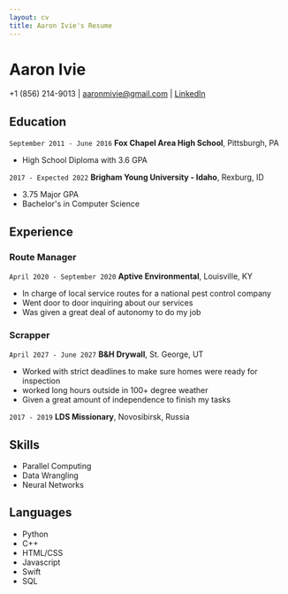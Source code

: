 ```yaml
---
layout: cv
title: Aaron Ivie's Resume
---
```

# Aaron Ivie
+1 (856) 214-9013 | <a href= "">aaronmivie@gmail.com</a> | <a href="www.linkedin.com/in/aaron-ivie-740865202">LinkedIn</a>

## Education

`September 2011 - June 2016`
__Fox Chapel Area High School__, Pittsburgh, PA

- High School Diploma with 3.6 GPA

`2017 - Expected 2022`
__Brigham Young University - Idaho__, Rexburg, ID

- 3.75 Major GPA
- Bachelor's in Computer Science


## Experience

### Route Manager

`April 2020 - September 2020`
__Aptive Environmental__, Louisville, KY

- In charge of local service routes for a national pest control company
- Went door to door inquiring about our services
- Was given a great deal of autonomy to do my job

### Scrapper

`April 2027 - June 2027`
__B&H Drywall__, St. George, UT

- Worked with strict deadlines to make sure homes were ready for inspection
- worked long hours outside in 100+ degree weather
- Given a great amount of independence to finish my tasks

`2017 - 2019`
__LDS Missionary__, Novosibirsk, Russia

## Skills
- Parallel Computing
- Data Wrangling
- Neural Networks

## Languages
- Python
- C++
- HTML/CSS
- Javascript
- Swift
- SQL



<!-- ### Footer

Last updated: Dec 2021 -->


